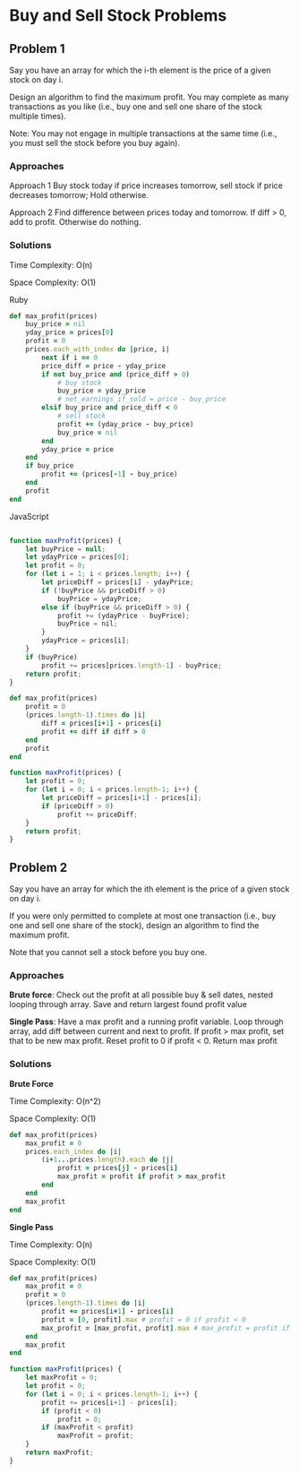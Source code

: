 # Buy and Sell Stock Problems

## Problem 1

Say you have an array for which the i-th element is the price of a given stock on day i.

Design an algorithm to find the maximum profit. You may complete as many transactions as you like (i.e., buy one and sell one share of the stock multiple times).

Note: You may not engage in multiple transactions at the same time (i.e., you must sell the stock before you buy again).

### Approaches

Approach 1
Buy stock today if price increases tomorrow, sell stock if price decreases tomorrow; Hold otherwise.

Approach 2
Find difference between prices today and tomorrow. If diff > 0, add to profit. Otherwise do nothing.

### Solutions

Time Complexity: O(n)

Space Complexity: O(1)

Ruby

```ruby
def max_profit(prices)
    buy_price = nil
    yday_price = prices[0]
    profit = 0
    prices.each_with_index do |price, i|
        next if i == 0
        price_diff = price - yday_price
        if not buy_price and (price_diff > 0)
            # buy stock
            buy_price = yday_price
            # net_earnings_if_sold = price - buy_price
        elsif buy_price and price_diff < 0
            # sell stock
            profit += (yday_price - buy_price)
            buy_price = nil
        end
        yday_price = price
    end
    if buy_price
        profit += (prices[-1] - buy_price)
    end
    profit
end
```

JavaScript

```js

function maxProfit(prices) {
    let buyPrice = null;
    let ydayPrice = prices[0];
    let profit = 0;
    for (let i = 1; i < prices.length; i++) {
        let priceDiff = prices[i] - ydayPrice;
        if (!buyPrice && priceDiff > 0)
            buyPrice = ydayPrice;
        else if (buyPrice && priceDiff > 0) {
            profit += (ydayPrice - buyPrice);
            buyPrice = nil;
        }
        ydayPrice = prices[i];
    }
    if (buyPrice)
        profit += prices[prices.length-1] - buyPrice;
    return profit;
}
```

```ruby
def max_profit(prices)
    profit = 0
    (prices.length-1).times do |i|
        diff = prices[i+1] - prices[i]
        profit += diff if diff > 0
    end
    profit
end
```

```js
function maxProfit(prices) {
    let profit = 0;
    for (let i = 0; i < prices.length-1; i++) {
        let priceDiff = prices[i+1] - prices[i];
        if (priceDiff > 0)
            profit += priceDiff;
    }
    return profit;
}
```

## Problem 2

Say you have an array for which the ith element is the price of a given stock on day i.

If you were only permitted to complete at most one transaction (i.e., buy one and sell one share of the stock), design an algorithm to find the maximum profit.

Note that you cannot sell a stock before you buy one.

### Approaches

**Brute force**: Check out the profit at all possible buy & sell dates, nested looping through array. Save and return largest found profit value


**Single Pass**: Have a max profit and a running profit variable. Loop through array, add diff between current and next to profit. If profit > max profit, set that to be new max profit. Reset profit to 0 if profit < 0. Return max profit

### Solutions

**Brute Force**

Time Complexity: O(n^2)

Space Complexity: O(1)

```ruby
def max_profit(prices)
    max_profit = 0
    prices.each_index do |i|
        (i+1...prices.length).each do |j|
            profit = prices[j] - prices[i]
            max_profit = profit if profit > max_profit
        end
    end
    max_profit
end
```
**Single Pass**

Time Complexity: O(n)

Space Complexity: O(1)

```ruby
def max_profit(prices)
    max_profit = 0
    profit = 0
    (prices.length-1).times do |i|
        profit += prices[i+1] - prices[i]
        profit = [0, profit].max # profit = 0 if profit < 0
        max_profit = [max_profit, profit].max # max_profit = profit if profit > max_profit
    end
    max_profit
end
```

```js
function maxProfit(prices) {
    let maxProfit = 0;
    let profit = 0;
    for (let i = 0; i < prices.length-1; i++) {
        profit += prices[i+1] - prices[i];
        if (profit < 0)
            profit = 0;
        if (maxProfit < profit)
            maxProfit = profit;
    }
    return maxProfit;
}
```
